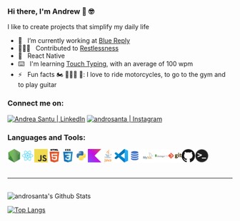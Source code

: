 ### Hi there, I'm Andrew 👋 🤓
I like to create projects that simplify my daily life

- 🔭 &nbsp; I’m currently working at [Blue Reply](https://www.reply.com/blue-reply/it/)
- 👨🏻‍💻 &nbsp; Contributed to [Restlessness](https://github.com/getapper/restlessness)
- 💙 &nbsp; React Native
- ⌨️ &nbsp; I'm learning [Touch Typing](https://en.wikipedia.org/wiki/Touch_typing), with an average of 100 wpm
- ⚡ &nbsp; Fun facts 🏍 🏋🏻‍♀️ 🎸: I love to ride motorcycles, to go to the gym and to play guitar

<!-- - 🌱 &nbsp; I’m currently learning ...
- 👯 &nbsp; I’m looking to collaborate on ...
- 🤔 &nbsp; I’m looking for help with ...
- 💬 &nbsp; Ask me about ...
- 📫 &nbsp; How to reach me: ... -->

### Connect me on:

<!-- [<img align="left" alt="todo personal site" width="22px" src="https://raw.githubusercontent.com/iconic/open-iconic/master/svg/globe.svg" />](todo) -->
[<img alt="Andrea Santu | LinkedIn" width="30px" src="https://cdn.jsdelivr.net/npm/simple-icons@v3/icons/linkedin.svg" />](https://www.linkedin.com/in/andrea-santu-922464112/)
[<img alt="androsanta | Instagram" width="30px" src="https://cdn.jsdelivr.net/npm/simple-icons@v3/icons/instagram.svg" />](https://www.instagram.com/androsanta/)

### Languages and Tools:

<img align="left" alt="Node.js" width="30px" src="https://raw.githubusercontent.com/github/explore/80688e429a7d4ef2fca1e82350fe8e3517d3494d/topics/nodejs/nodejs.png" />
<img align="left" alt="React" width="30px" src="https://raw.githubusercontent.com/github/explore/80688e429a7d4ef2fca1e82350fe8e3517d3494d/topics/react/react.png" />
<img align="left" alt="JavaScript" width="30px" src="https://raw.githubusercontent.com/github/explore/80688e429a7d4ef2fca1e82350fe8e3517d3494d/topics/javascript/javascript.png" />
<img align="left" alt="HTML5" width="30px" src="https://raw.githubusercontent.com/github/explore/80688e429a7d4ef2fca1e82350fe8e3517d3494d/topics/html/html.png" />
<img align="left" alt="CSS3" width="30px" src="https://raw.githubusercontent.com/github/explore/80688e429a7d4ef2fca1e82350fe8e3517d3494d/topics/css/css.png" />
<img align="left" alt="Python" width="30px" src="https://raw.githubusercontent.com/github/explore/80688e429a7d4ef2fca1e82350fe8e3517d3494d/topics/python/python.png" />
<img align="left" alt="Kotlin" width="30px" src="https://raw.githubusercontent.com/github/explore/80688e429a7d4ef2fca1e82350fe8e3517d3494d/topics/kotlin/kotlin.png" />
<img align="left" alt="Java" width="30px" src="https://raw.githubusercontent.com/github/explore/80688e429a7d4ef2fca1e82350fe8e3517d3494d/topics/java/java.png" />
<img align="left" alt="Visual Studio Code" width="30px" src="https://raw.githubusercontent.com/github/explore/80688e429a7d4ef2fca1e82350fe8e3517d3494d/topics/visual-studio-code/visual-studio-code.png" />
<img align="left" alt="SQL" width="30px" src="https://raw.githubusercontent.com/github/explore/80688e429a7d4ef2fca1e82350fe8e3517d3494d/topics/sql/sql.png" />
<img align="left" alt="MySQL" width="30px" src="https://raw.githubusercontent.com/github/explore/80688e429a7d4ef2fca1e82350fe8e3517d3494d/topics/mysql/mysql.png" />
<img align="left" alt="MongoDB" width="30px" src="https://raw.githubusercontent.com/github/explore/80688e429a7d4ef2fca1e82350fe8e3517d3494d/topics/mongodb/mongodb.png" />
<img align="left" alt="Git" width="30px" src="https://raw.githubusercontent.com/github/explore/80688e429a7d4ef2fca1e82350fe8e3517d3494d/topics/git/git.png" />
<img align="left" alt="GitHub" width="30px" src="https://raw.githubusercontent.com/github/explore/78df643247d429f6cc873026c0622819ad797942/topics/github/github.png" />
<img align="left" alt="Terminal" width="30px" src="https://raw.githubusercontent.com/github/explore/80688e429a7d4ef2fca1e82350fe8e3517d3494d/topics/terminal/terminal.png" />

<br />
<br />
<br />

---

<br />

<img alt="androsanta's Github Stats" src="https://github-readme-stats.vercel.app/api?username=androsanta&show_icons=true&hide_border=true&count_private=true&theme=onedark" />
<br />

[![Top Langs](https://github-readme-stats.vercel.app/api/top-langs/?username=androsanta&layout=compact&hide=HTML,CSS,PHP,Java,TeX)](https://github.com/androsanta)
